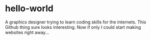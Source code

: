 # hello-world
A graphics designer trying to learn coding skills for the internets.
This Github thing sure looks interesting. Now if only I could start making websites right away...
